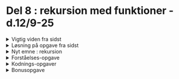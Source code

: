 # Del 8 : rekursion med funktioner - d.12/9-25





[//]: # (-----------------------------------------------------------------------------------------------------------------------------)
[//]: # (--------------------------------------------VIGTIG VIDEN FRA SIDST-----------------------------------------------------------)
[//]: # (-----------------------------------------------------------------------------------------------------------------------------)

<details class="blue">
  <summary>Vigtig viden fra sidst</summary>

- hvad er en funktion ;-) ??

</details>



[//]: # (-----------------------------------------------------------------------------------------------------------------------------)
[//]: # (--------------------------------------------------OPGAVE FRA SIDST-----------------------------------------------------------)
[//]: # (-----------------------------------------------------------------------------------------------------------------------------)

<details class="blue">
  <summary>Løsning på opgave fra sidst</summary>

- hvad er en funktion ;-) ??

</details>

[//]: # (-----------------------------------------------------------------------------------------------------------------------------)
[//]: # (--------------------------------------------------NYT EMNE REKURSION---------------------------------------------------------)
[//]: # (-----------------------------------------------------------------------------------------------------------------------------)

<details class="green">
  <summary>Nyt emne : rekursion</summary>

En rekursiv funktion er en funktion, der kalder sig selv.
Man skal altid have to ting:

1. Base case → hvornår stopper vi?
2. Recursive step → funktionen kalder sig selv med et "mindre" problem.

Live kodenings-eksempel: tælle ned fra et tal til 0

</details>

[//]: # (-----------------------------------------------------------------------------------------------------------------------------)
[//]: # (--------------------------------------------------    OPGAVER       ---------------------------------------------------------)
[//]: # (-----------------------------------------------------------------------------------------------------------------------------)


<details class="blue">
  <summary>Forståelses-opgave</summary>

se nedenstående programkode:

```
function setup() {
  rekursiv();
}

function rekursiv() {
  if (i > 0) { 
    i = rekursiv(i - 1); 
  }
  print(i);
  return i;
}
```


***Skriv, eventuelt sammen med en makker alt hvad programmet gør trin for trin når funktionen begynder at kalde sig selv, forsæt nedenstående:***

---

setup kaldes (1. gang)</br>
rekursiv() kaldes med i = 5.

---

rekursiv kaldes (1. gang, i = 5)</br>
Linje 7: if (5 > 0) → sandt. </br>
Linje 8: i = rekursiv(4) → kalder funktionen igen.</br>
Dette kald er ikke færdigt endnu (venter på svar fra næste rekursive kald).

---

rekursiv kaldes (2. gang, i = 4)</br>
Linje 7:....

----

</details>




<details class="blue">
  <summary>Kodnings-opgaver</summary>
    
Lav følgende rekursive funktioner:

1. Lav en funktion der tager argumentet n, og retunerer summen af tallene fra 1 til n
2. Lav en funktioner der tager argumentet n, og retunerer fakultet af n 
3. Lav en funktioner der tager argumentet n, og retunerer nummer- fibonnaci - tal ([https://da.wikipedia.org/wiki/Fibonacci-tal](https://da.wikipedia.org/wiki/Fibonacci-tal))
4. Lav en funktion, der tager en ord "str" som argumnent og retunerer true hvis ordet er et palindrom ([https://da.wikipedia.org/wiki/Palindrom](https://da.wikipedia.org/wiki/Palindrom))

</details>

<details class="blue">
  <summary>Bonusopgave</summary>

Lav følgende træ vha en rekursivfunktion der ser således ud: 

```
// Rekursiv metode til at tegne en gren
// x,y = startkoordinater, l = længde, v = vinkel ift. lodret
function tegnGren(x, y, l, v) {
//
//tegner venstre gren rekusivt
//tegner højre gren rekusivt
//
}
```
![tree1](/dag7/biTree.png)

Indbyg mulighed for at brugeren kan ændre vinklen mens programmet kører.

![tree1](/dag7/biTree2.png)


</details>
